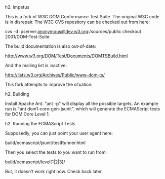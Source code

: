 h2. Impetus

This is a fork of W3C DOM Conformance Test Suite. The original W3C code is
in disrepair. The W3C CVS repository can be checked out from here:

  cvs -d :pserver:anonymous@dev.w3.org:/sources/public checkout 2001/DOM-Test-Suite

The build documentation is also out-of-date:

  http://www.w3.org/DOM/Test/Documents/DOMTSBuild.html

And the mailing list is inactive:

  http://lists.w3.org/Archives/Public/www-dom-ts/

This fork attempts to improve the situation.

h2. Building

Install Apache Ant. "ant -p" will display all the possible targets.
An example run is "ant dom1-core-gen-jsunit", which will generate
the ECMAScript tests for DOM Core Level 1.

h2. Running the ECMAScript Tests

Supposedly, you can just point your user agent here:

  build/ecmascript/jsunit/testRunner.html

Then you select the tests to you want to run from:

  build/ecmascript/level(1|2|3)/

But, it doesn't work right now. Check back later.
